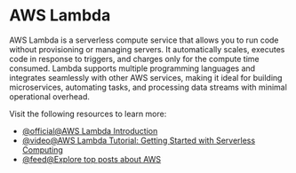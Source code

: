 # AWS Lambda

AWS Lambda is a serverless compute service that allows you to run code without provisioning or managing servers. It automatically scales, executes code in response to triggers, and charges only for the compute time consumed. Lambda supports multiple programming languages and integrates seamlessly with other AWS services, making it ideal for building microservices, automating tasks, and processing data streams with minimal operational overhead.

Visit the following resources to learn more:

- [@official@AWS Lambda Introduction](https://docs.aws.amazon.com/lambda/latest/operatorguide/intro.html)
- [@video@AWS Lambda Tutorial: Getting Started with Serverless Computing](https://www.youtube.com/watch?v=RtiWU1DrMaM)
- [@feed@Explore top posts about AWS](https://app.daily.dev/tags/aws?ref=roadmapsh)